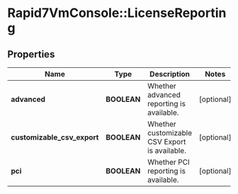 # Rapid7VmConsole::LicenseReporting

## Properties
Name | Type | Description | Notes
------------ | ------------- | ------------- | -------------
**advanced** | **BOOLEAN** | Whether advanced reporting is available. | [optional] 
**customizable_csv_export** | **BOOLEAN** | Whether customizable CSV Export is available. | [optional] 
**pci** | **BOOLEAN** | Whether PCI reporting is available. | [optional] 


